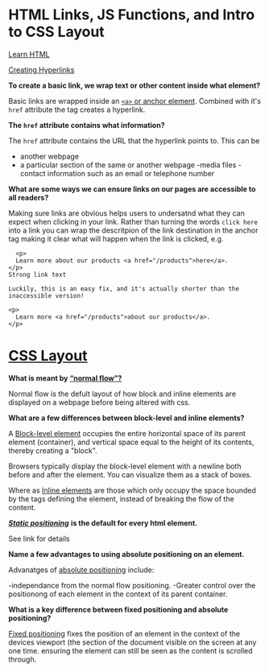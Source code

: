 # HTML Links, JS Functions, and Intro to CSS Layout

[Learn HTML](https://developer.mozilla.org/en-US/docs/Learn/HTML)

[Creating Hyperlinks](https://developer.mozilla.org/en-US/docs/Learn/HTML/Introduction_to_HTML/Creating_hyperlinks)

**To create a basic link, we wrap text or other content inside what element?**

Basic links are wrapped inside an [`<a>` or anchor element](https://developer.mozilla.org/en-US/docs/Web/HTML/Element/a).
Combined with it's `href` attribute the <a> tag creates a hyperlink.

**The `href` attribute contains what information?**
  
The `href` attribute contains the URL that the hyperlink points to. This can be
  - another webpage
  - a particular section of the same or another webpage
  -media files
  -contact information such as an email or telephone number
  
**What are some ways we can ensure links on our pages are accessible to all readers?**
  
Making sure links are obvious helps users to undersatnd what they can expect when clicking in your link. 
Rather than turning the words `click here` into a link you can wrap the descritpion of the link destination in the anchor tag making it clear what will happen when the link is clicked, e.g.
  

```
  <p>
  Learn more about our products <a href="/products">here</a>.
</p>
Strong link text

Luckily, this is an easy fix, and it's actually shorter than the inaccessible version!

<p>
  Learn more <a href="/products">about our products</a>.
</p>
```
  
# [CSS Layout](https://developer.mozilla.org/en-US/docs/Learn/CSS/CSS_layout)
  
**What is meant by [“normal flow”?](https://developer.mozilla.org/en-US/docs/Learn/CSS/CSS_layout/Normal_Flow)**
  
Normal flow is the defult layout of how block and inline elements are displayed on a webpage before being altered with css.  
  
**What are a few differences between block-level and inline elements?**
  
A [Block-level element](https://developer.mozilla.org/en-US/docs/Web/HTML/Block-level_elements) occupies the entire horizontal space of its parent element (container), and vertical space equal to the height of its contents, thereby creating a "block".

Browsers typically display the block-level element with a newline both before and after the element. You can visualize them as a stack of boxes.
  
Where as [Inline elements](https://developer.mozilla.org/en-US/docs/Web/HTML/Inline_elements) are those which only occupy the space bounded by the tags defining the element, instead of breaking the flow of the content.
  
***[Static positioning](https://developer.mozilla.org/en-US/docs/Learn/CSS/CSS_layout/Positioning#static_positioning)*** **is the default for every html element.**
  
See link for details  
  
**Name a few advantages to using absolute positioning on an element.**  
  
Advanatges of [absolute positioning](https://developer.mozilla.org/en-US/docs/Learn/CSS/CSS_layout/Positioning#absolute_positioning) include:

-independance from the normal flow positioning.
-Greater control over the positionong of each element in the context of its parent container.

  
**What is a key difference between fixed positioning and absolute positioning?**  
  
[Fixed positioning](https://developer.mozilla.org/en-US/docs/Learn/CSS/CSS_layout/Positioning#fixed_positioning) fixes the position of an element in the context of the devices viewport (the section of the document visible on the screen at any one time. ensuring the element can still be seen as the content is scrolled through.   
  

